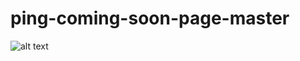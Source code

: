 # ping-coming-soon-page-master
![alt text](https://github.com/[Mojtaba]/[ping-coming-soon-page-master]/blob/[master]/image.jpg?raw=true)
